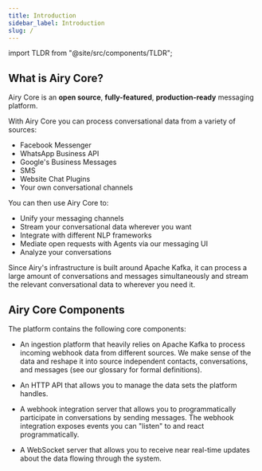 ```yaml
---
title: Introduction
sidebar_label: Introduction
slug: /
---
```


import TLDR from "@site/src/components/TLDR";

## What is Airy Core?

<TLDR>

Airy Core is an **open source**, **fully-featured**, **production-ready**
messaging platform.

</TLDR>

With Airy Core you can process conversational data from a variety of sources:

- Facebook Messenger
- WhatsApp Business API
- Google's Business Messages
- SMS
- Website Chat Plugins
- Your own conversational channels

You can then use Airy Core to:

- Unify your messaging channels
- Stream your conversational data wherever you want
- Integrate with different NLP frameworks
- Mediate open requests with Agents via our messaging UI
- Analyze your conversations

Since Airy's infrastructure is built around Apache Kafka, it can process a large
amount of conversations and messages simultaneously and stream the relevant
conversational data to wherever you need it.

## Airy Core Components

The platform contains the following core components:

- An ingestion platform that heavily relies on Apache Kafka to process incoming
  webhook data from different sources. We make sense of the data and reshape it
  into source independent contacts, conversations, and messages (see our
  glossary for formal definitions).

- An HTTP API that allows you to manage the data sets the platform handles.

- A webhook integration server that allows you to programmatically participate
  in conversations by sending messages. The webhook integration exposes events
  you can "listen" to and react programmatically.

- A WebSocket server that allows you to receive near real-time updates about the
  data flowing through the system.
